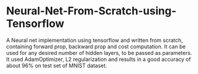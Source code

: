 # Neural-Net-From-Scratch-using-Tensorflow
A Neural net implementation using tensorflow and written from scratch, containing forward prop, backward prop and cost
computation. It can be used for any desired number of hidden layers, to be passed as parameters. It used AdamOptimizer,
L2 regularization and results in a good accuracy of about 96% on test set of MNIST dataset.
